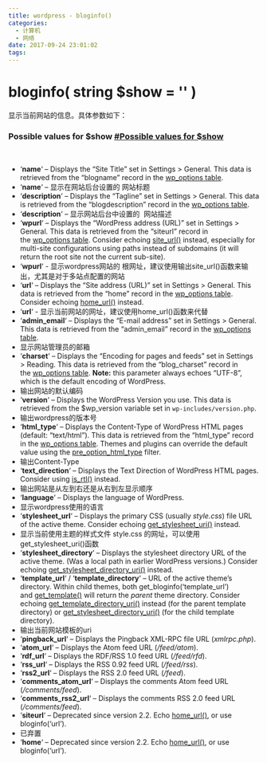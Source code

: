 ```yaml
---
title: wordpress - bloginfo()
categories:
  - 计算机
  - 网络
date: 2017-09-24 23:01:02
tags:
---
```


bloginfo( string $show = '' )
=============================

显示当前网站的信息。具体参数如下：

### Possible values for $show [#Possible values for $show](https://developer.wordpress.org/reference/functions/bloginfo/#possible-values-for-show)

 

*   ‘**name**‘ – Displays the “Site Title” set in Settings > General. This data is retrieved from the “blogname” record in the [wp_options table](https://codex.wordpress.org/Database_Description#Table:_wp_options "Database Description").
*   ‘**name**‘ – 显示在网站后台设置的 网站标题
*   ‘**description**‘ – Displays the “Tagline” set in Settings > General. This data is retrieved from the “blogdescription” record in the [wp_options table](https://codex.wordpress.org/Database_Description#Table:_wp_options "Database Description").
*   ‘**description**‘ – 显示网站后台中设置的  网站描述
*   ‘**wpurl**‘ – Displays the “WordPress address (URL)” set in Settings > General. This data is retrieved from the “siteurl” record in the [wp_options table](https://codex.wordpress.org/Database_Description#Table:_wp_options "Database Description"). Consider echoing [site_url()](https://developer.wordpress.org/reference/functions/site_url/) instead, especially for multi-site configurations using paths instead of subdomains (it will return the root site not the current sub-site).
*   ‘**wpurl**‘ - 显示wordpress网站的 根网址，建议使用输出site_url()函数来输出，尤其是对于多站点配置的网站
*   ‘**url**‘ – Displays the “Site address (URL)” set in Settings > General. This data is retrieved from the “home” record in the [wp_options table](https://codex.wordpress.org/Database_Description#Table:_wp_options "Database Description"). Consider echoing [home_url()](https://developer.wordpress.org/reference/functions/home_url/) instead.
*   ‘**url**‘ - 显示当前网站的网址，建议使用home_url()函数来代替
*   ‘**admin_email**‘ – Displays the “E-mail address” set in Settings > General. This data is retrieved from the “admin_email” record in the [wp_options table](https://codex.wordpress.org/Database_Description#Table:_wp_options "Database Description").
*   显示网站管理员的邮箱
*   ‘**charset**‘ – Displays the “Encoding for pages and feeds” set in Settings > Reading. This data is retrieved from the “blog_charset” record in the [wp_options table](https://codex.wordpress.org/Database_Description#Table:_wp_options "Database Description"). **Note:** this parameter always echoes “UTF-8”, which is the default encoding of WordPress.
*   输出网站的默认编码
*   ‘**version**‘ – Displays the WordPress Version you use. This data is retrieved from the $wp_version variable set in `wp-includes/version.php`.
*   输出wordpress的版本号
*   ‘**html_type**‘ – Displays the Content-Type of WordPress HTML pages (default: “text/html”). This data is retrieved from the “html_type” record in the [wp_options table](https://codex.wordpress.org/Database_Description#Table:_wp_options "Database Description"). Themes and plugins can override the default value using the [pre\_option\_html_type](https://developer.wordpress.org/reference/hooks/pre_option_option/ "Plugin API/Filter Reference") filter.
*   输出Content-Type
*   ‘**text_direction**‘ – Displays the Text Direction of WordPress HTML pages. Consider using [is_rtl()](https://developer.wordpress.org/reference/functions/is_rtl/) instead.
*   输出网站是从左到右还是从右到左显示顺序
*   ‘**language**‘ – Displays the language of WordPress.
*   显示wordpress使用的语言
*   ‘**stylesheet_url**‘ – Displays the primary CSS (usually _style.css_) file URL of the active theme. Consider echoing [get\_stylesheet\_uri()](https://developer.wordpress.org/reference/functions/get_stylesheet_uri/) instead.
*   显示当前使用主题的样式文件 style.css 的网址，可以使用 get\_stylesheet\_uri()函数
*   ‘**stylesheet_directory**‘ – Displays the stylesheet directory URL of the active theme. (Was a local path in earlier WordPress versions.) Consider echoing [get\_stylesheet\_directory_uri()](https://developer.wordpress.org/reference/functions/get_stylesheet_directory_uri/) instead.
*   ‘**template_url**‘ / ‘**template_directory**‘ – URL of the active theme’s directory. Within child themes, both get\_bloginfo(‘template\_url’) and [get_template()](https://developer.wordpress.org/reference/functions/get_template/) will return the _parent_ theme directory. Consider echoing [get\_template\_directory_uri()](https://developer.wordpress.org/reference/functions/get_template_directory_uri/) instead (for the parent template directory) or [get\_stylesheet\_directory_uri()](https://developer.wordpress.org/reference/functions/get_stylesheet_directory_uri/) (for the child template directory).
*   输出当前网站模板的uri
*   ‘**pingback_url**‘ – Displays the Pingback XML-RPC file URL (_xmlrpc.php_).
*   ‘**atom_url**‘ – Displays the Atom feed URL (_/feed/atom_).
*   ‘**rdf_url**‘ – Displays the RDF/RSS 1.0 feed URL (_/feed/rfd_).
*   ‘**rss_url**‘ – Displays the RSS 0.92 feed URL (_/feed/rss_).
*   ‘**rss2_url**‘ – Displays the RSS 2.0 feed URL (_/feed_).
*   ‘**comments\_atom\_url**‘ – Displays the comments Atom feed URL (_/comments/feed_).
*   ‘**comments\_rss2\_url**‘ – Displays the comments RSS 2.0 feed URL (_/comments/feed_).
*   ‘**siteurl**‘ – Deprecated since version 2.2. Echo [home_url()](https://developer.wordpress.org/reference/functions/home_url/), or use bloginfo(‘url’).
*   已弃置
*   ‘**home**‘ – Deprecated since version 2.2. Echo [home_url()](https://developer.wordpress.org/reference/functions/home_url/), or use bloginfo(‘url’).